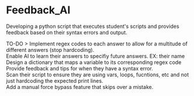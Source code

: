 # Feedback_AI
Developing a python script that executes student's scripts and provides feedback based on their syntax errors and output.

TO-DO >
  Implement regex codes to each answer to allow for a multitude of different answers (stop hardcoding). \
  Enable AI to learn their answers to specifiy future answers. EX: their name \
  Design a dictionary that maps a variable to its corresponding regex code \
  Provide feedback and tips for when they have a syntax error. \
  Scan their script to ensure they are using vars, loops, fucntions, etc and not just hardcoding the expected print lines. \
  Add a manual force bypass feature that skips over a mistake.
